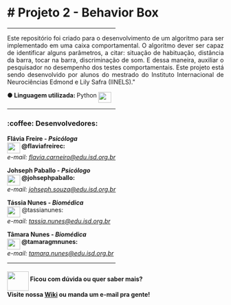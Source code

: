  <b> <h1>#  Projeto 2 - Behavior Box </h1> </b>
 
 <hr size=8 width=50% align=right>

 <p align="justify"> Este repositório foi criado para o desenvolvimento de um algoritmo para ser implementado em uma caixa comportamental. O algoritmo dever ser capaz de identificar alguns parâmetros, a citar: situação de habituação, distância da barra, tocar na barra, discriminação de som. E dessa maneira, auxiliar o pesquisador no desempenho dos testes comportamentais. Este projeto está sendo desenvolvido por alunos do mestrado do Instituto Internacional de Neurociências Edmond e Lily Safra (IINELS)." </p>

<b> ● Linguagem utilizada: </b> Python <img width=30 height=25 src="https://images.vexels.com/media/users/3/166477/isolated/preview/9bb722f0e85ddbc1ce0f064534fd2311---cone-da-linguagem-de-programa----o-python-by-vexels.png" align ="middle">

<hr size=8 width=50% align=right>

<h3><b>:coffee: Desenvolvedores:</b> </h3>

<b> Flávia Freire - <i>Psicóloga</i><br> 
<IMG WIDTH=30 HEIGHT=25 SRC="https://github.githubassets.com/images/modules/logos_page/Octocat.png" align="middle"> @flaviafreirec:</b><br> 
  <i>e-mail: flavia.carneiro@edu.isd.org.br</i>
  
<b>Johseph Paballo - <i> Psicólogo </i><br>
  <IMG WIDTH=30 HEIGHT=25 SRC="https://github.githubassets.com/images/modules/logos_page/Octocat.png" align="middle"> @johsephpaballo:</b><br>
  <i>e-mail: johseph.souza@edu.isd.org.br</i>

<b> Tássia Nunes - <i> Biomédica </i> <br></b>
  <IMG WIDTH=30 HEIGHT=25 SRC="https://github.githubassets.com/images/modules/logos_page/Octocat.png" align="middle"> @tassianunes:</b><br>
  <i>e-mail: tassia.nunes@edu.isd.org.br</i>

<b>Tâmara Nunes - <i> Biomédica </i> <br> </b>
<b><IMG WIDTH=30 HEIGHT=25 SRC="https://github.githubassets.com/images/modules/logos_page/Octocat.png" align="middle"> @tamaragmnunes:</b><br>
  <i>e-mail: tamara.nunes@edu.isd.org.br</i>
  
  
  <hr size=8 width=50% align=right>
  
  
<h4> <IMG WIDTH = 50 height = 45 SRC="https://img.pngio.com/filewiki-letter-wsvg-wikipedia-image-png-wiki-1024_1024.png" align = "middle"> Ficou com dúvida ou quer saber mais?<br> Visite nossa <a href="https://github.com/prog20192/BEHAVIOUR_BOX/wiki">Wiki</a> ou manda um e-mail pra gente!
